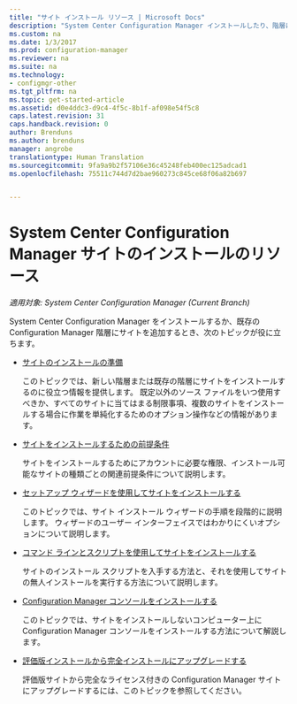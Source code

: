 ```yaml
---
title: "サイト インストール リソース | Microsoft Docs"
description: "System Center Configuration Manager インストールしたり、階層にサイトを追加したりするときに役立つトピックの一覧を確認します。"
ms.custom: na
ms.date: 1/3/2017
ms.prod: configuration-manager
ms.reviewer: na
ms.suite: na
ms.technology:
- configmgr-other
ms.tgt_pltfrm: na
ms.topic: get-started-article
ms.assetid: d0e4ddc3-d9c4-4f5c-8b1f-af098e54f5c8
caps.latest.revision: 31
caps.handback.revision: 0
author: Brenduns
ms.author: brenduns
manager: angrobe
translationtype: Human Translation
ms.sourcegitcommit: 9fa9a9b2f57106e36c45248feb400ec125adcad1
ms.openlocfilehash: 75511c744d7d2bae960273c845ce68f06a82b697


---
```

# <a name="resources-for-installing-system-center-configuration-manager-sites"></a>System Center Configuration Manager サイトのインストールのリソース

*適用対象: System Center Configuration Manager (Current Branch)*

System Center Configuration Manager をインストールするか、既存の Configuration Manager 階層にサイトを追加するとき、次のトピックが役に立ちます。

- [サイトのインストールの準備](prepare-to-install-sites.md)

  このトピックでは、新しい階層または既存の階層にサイトをインストールするのに役立つ情報を提供します。 既定以外のソース ファイルをいつ使用すべきか、すべてのサイトに当てはまる制限事項、複数のサイトをインストールする場合に作業を単純化するためのオプション操作などの情報があります。

- [サイトをインストールするための前提条件](prerequisites-for-installing-sites.md)

  サイトをインストールするためにアカウントに必要な権限、インストール可能なサイトの種類ごとの関連前提条件について説明します。

- [セットアップ ウィザードを使用してサイトをインストールする](use-the-setup-wizard-to-install-sites.md)

  このトピックでは、サイト インストール ウィザードの手順を段階的に説明します。 ウィザードのユーザー インターフェイスではわかりにくいオプションについて説明します。  

- [コマンド ラインとスクリプトを使用してサイトをインストールする](use-a-command-line-to-install-sites.md)

  サイトのインストール スクリプトを入手する方法と、それを使用してサイトの無人インストールを実行する方法について説明します。

- [Configuration Manager コンソールをインストールする](install-consoles.md)

  このトピックでは、サイトをインストールしないコンピューター上に Configuration Manager コンソールをインストールする方法について解説します。

- [評価版インストールから完全インストールにアップグレードする](upgrade-an-evaluation-install-to-a-full-install.md)

  評価版サイトから完全なライセンス付きの Configuration Manager サイトにアップグレードするには、このトピックを参照してください。



<!--HONumber=Jan17_HO1-->


